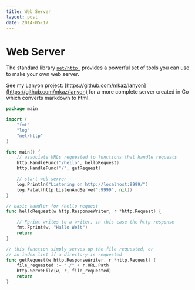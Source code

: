 ```yaml
---
title: Web Server
layout: post
date: 2014-05-17
---
```


# Web Server

The standard library [`net/http `](https://golang.org/pkg/net/http/) provides a powerful set of tools you can use to make your own web server.

See my Lanyon project: [https://github.com/mkaz/lanyon](https://github.com/mkaz/lanyon) for a more complete server created in Go which converts markdown to html.

```go
package main

import (
	"fmt"
	"log"
	"net/http"
)

func main() {
	// associate URLs requested to functions that handle requests
	http.HandleFunc("/hello", helloRequest)
	http.HandleFunc("/", getRequest)

	// start web server
	log.Println("Listening on http://localhost:9999/")
	log.Fatal(http.ListenAndServe(":9999", nil))
}

// basic handler for /hello request
func helloRequest(w http.ResponseWriter, r *http.Request) {

	// Fprint writes to a writer, in this case the http response
	fmt.Fprint(w, "Hallo Welt")
	return
}

// this function simply serves up the file requested, or
// an index list if a directory is requested
func getRequest(w http.ResponseWriter, r *http.Request) {
	file_requested := "./" + r.URL.Path
	http.ServeFile(w, r, file_requested)
	return
}
```
